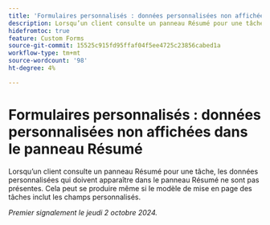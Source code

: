 ```yaml
---
title: 'Formulaires personnalisés : données personnalisées non affichées dans le panneau Résumé'
description: Lorsqu’un client consulte un panneau Résumé pour une tâche, les données personnalisées qui doivent apparaître dans le panneau Résumé ne sont pas présentes. Cela peut se produire même si le modèle de mise en page des tâches inclut les champs personnalisés.
hidefromtoc: true
feature: Custom Forms
source-git-commit: 15525c915fd95ffaf04f5ee4725c23856cabed1a
workflow-type: tm+mt
source-wordcount: '98'
ht-degree: 4%

---
```



# Formulaires personnalisés : données personnalisées non affichées dans le panneau Résumé

Lorsqu’un client consulte un panneau Résumé pour une tâche, les données personnalisées qui doivent apparaître dans le panneau Résumé ne sont pas présentes. Cela peut se produire même si le modèle de mise en page des tâches inclut les champs personnalisés.

_Premier signalement le jeudi 2 octobre 2024._
